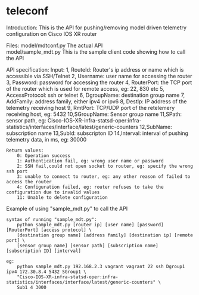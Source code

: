 # teleconf

Introduction:
	This is the API for pushing/removing model driven telemetry configuration on Cisco IOS XR router
	
Files:
	model/mdtconf.py	The actual API  
	model/sample_mdt.py	This is the sample client code showing how to call the API 

API specification:
	Input:
		1, RouteId: Router's ip address or name which is accessible via SSH/Telnet
		2, Username: user name for accessing the router
		3, Password: password for accessing the router
		4, RouterPort: the TCP port of the router which is used for remote access, eg: 22, 830 etc
		5, AccessProtocol: ssh or telnet 
		6, DgroupName: destination group name
		7, AddFamily: address family, either ipv4 or ipv6
		8, DestIp: IP address of the telemetry receiving host
		9, RmtPort: TCP/UDP port of the retelemery receiving host, eg: 5432
		10,SGroupName: Sensor group name
		11,SPath: sensor path, eg: 
			Cisco-IOS-XR-infra-statsd-oper:infra-statistics/interfaces/interface/latest/generic-counters
		12,SubName: subscription name
		13,SubId: subscripton ID
		14,Interval: interval of pushing telemetry data, in ms, eg: 30000
	
	Return values:
		0: Operation success
		1: Authentication fail, eg: wrong user name or password
		2: SSH fail,could not open socket to router, eg: specify the wrong ssh port 
		3: unable to connect to router, eg: any other reason of failed to access the router
		4: Configuration failed, eg: router refuses to take the configuration due to invalid values
		11: Unable to delete configuration

Example of using "sample_mdt.py" to call the API

	syntax of running "sample_mdt.py":
		python sample_mdt.py [router ip] [user name] [password] [RouterPort] [access protocol] \
		[destination group name] [address family] [destination ip] [remote port] \
		[sensor group name] [sensor path] [subscription name] [subscription ID] [interval]
		
	eg:
		python sample_mdt.py 192.168.2.3 vagrant vagrant 22 ssh Dgroup1 ipv4 172.30.8.4 5432 SGroup1 \
		"Cisco-IOS-XR-infra-statsd-oper:infra-statistics/interfaces/interface/latest/generic-counters" \
		Sub1 4 3000
